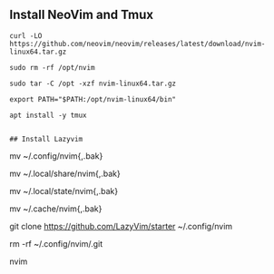 ## Install NeoVim and Tmux

```
curl -LO https://github.com/neovim/neovim/releases/latest/download/nvim-linux64.tar.gz

sudo rm -rf /opt/nvim

sudo tar -C /opt -xzf nvim-linux64.tar.gz

export PATH="$PATH:/opt/nvim-linux64/bin"

apt install -y tmux


## Install Lazyvim

```
mv ~/.config/nvim{,.bak}

mv ~/.local/share/nvim{,.bak}

mv ~/.local/state/nvim{,.bak}

mv ~/.cache/nvim{,.bak}

git clone https://github.com/LazyVim/starter ~/.config/nvim

rm -rf ~/.config/nvim/.git

nvim
